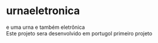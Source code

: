 # urnaeletronica
e uma urna e também eletrônica  
Este projeto sera desenvolvido em portugol
primeiro projeto 

